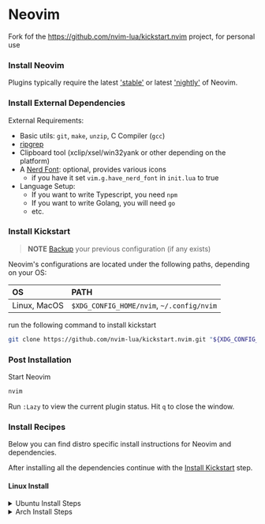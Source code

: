 # Neovim
Fork fof the https://github.com/nvim-lua/kickstart.nvim project, for personal use

### Install Neovim

Plugins typically require the latest
['stable'](https://github.com/neovim/neovim/releases/tag/stable) or latest
['nightly'](https://github.com/neovim/neovim/releases/tag/nightly) of Neovim.


### Install External Dependencies

External Requirements:
- Basic utils: `git`, `make`, `unzip`, C Compiler (`gcc`)
- [ripgrep](https://github.com/BurntSushi/ripgrep#installation)
- Clipboard tool (xclip/xsel/win32yank or other depending on the platform)
- A [Nerd Font](https://www.nerdfonts.com/): optional, provides various icons
  - if you have it set `vim.g.have_nerd_font` in `init.lua` to true
- Language Setup:
  - If you want to write Typescript, you need `npm`
  - If you want to write Golang, you will need `go`
  - etc.

### Install Kickstart

> **NOTE**
> [Backup](#FAQ) your previous configuration (if any exists)

Neovim's configurations are located under the following paths, depending on your OS:

| OS | PATH |
| :- | :--- |
| Linux, MacOS | `$XDG_CONFIG_HOME/nvim`, `~/.config/nvim` |

run the following command to install kickstart
```sh
git clone https://github.com/nvim-lua/kickstart.nvim.git "${XDG_CONFIG_HOME:-$HOME/.config}"/nvim
```

### Post Installation

Start Neovim

```sh
nvim
```
Run  `:Lazy` to view the current plugin status. Hit `q` to close the window.

### Install Recipes

Below you can find distro specific install instructions for Neovim and dependencies.

After installing all the dependencies continue with the [Install Kickstart](#Install-Kickstart) step.


#### Linux Install
<details><summary>Ubuntu Install Steps</summary>

```
sudo add-apt-repository ppa:neovim-ppa/unstable -y
sudo apt update
sudo apt install make gcc ripgrep unzip git xclip neovim
```
</details>

<details><summary>Arch Install Steps</summary>

```
sudo pacman -S --noconfirm --needed gcc make git ripgrep fd unzip neovim
```
</details>
